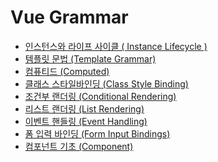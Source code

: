 # Vue Grammar

<ul>
<li> <a href="https://github.com/Suhyxn/TIL/blob/main/Vue/Instance%20Lifecycle.md"> 인스턴스와 라이프 사이클 ( Instance Lifecycle ) </a> </li>
<li> <a href="https://github.com/Suhyxn/TIL/blob/main/Vue/Template%20Grammar.md"> 템플릿 문법 (Template Grammar) </a> </li>
<li> <a href="https://github.com/Suhyxn/TIL/blob/main/Vue/Computed.md"> 컴퓨티드 (Computed) </a> </li>
<li> <a href="https://github.com/Suhyxn/TIL/blob/main/Vue/Class%20StyleBinding.md"> 클래스 스타일바인딩 (Class Style Binding) </a> </li>
<li> <a href="https://github.com/Suhyxn/TIL/blob/main/Vue/Conditional%20Rendering.md"> 조건부 랜더링 (Conditional Rendering) </a> </li>
<li> <a href="https://github.com/Suhyxn/TIL/blob/main/Vue/List%20Rendering.md"> 리스트 랜더링 (List Rendering) </a> </li>
<li> <a href="https://github.com/Suhyxn/TIL/blob/main/Vue/Event%20Handling.md"> 이벤트 핸들링 (Event Handling) </a> </li>
<li> <a href="https://github.com/Suhyxn/TIL/blob/main/Vue/Form%20Input%20Bindings.md"> 폼 입력 바인딩 (Form Input Bindings) </a> </li>
<li> <a href="https://github.com/Suhyxn/TIL/blob/main/Vue/Component.md"> 컴포넌트 기초 (Component) </a> </li>
</ul>
